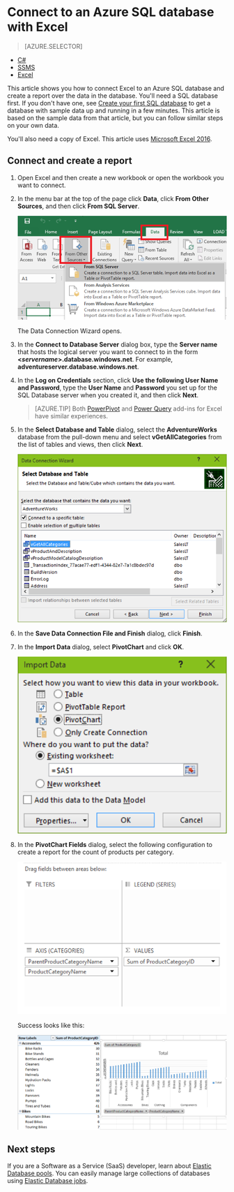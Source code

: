 <properties
	pageTitle="Connect to an Azure SQL Database with Excel"
	description="Excel spreadsheet to Azure SQL Database for reporting and data exploration."
	services="sql-database"
	documentationCenter=""
	authors="joseidz"
	manager="jeffreyg"
	editor="jeffreyg"/>


<tags
	ms.service="sql-database"
	ms.workload="data-management"
	ms.tgt_pltfrm="na"
	ms.devlang="na"
	ms.topic="get-started-article"
	ms.date="10/09/2015"
	ms.author="joseidz"/>


# Connect to an Azure SQL database with Excel

> [AZURE.SELECTOR]
- [C#](sql-database-connect-query.md)
- [SSMS](sql-database-connect-query-ssms.md)
- [Excel](sql-database-connect-excel.md)

This article shows you how to connect Excel to an Azure SQL database and create a report over the data in the database. You'll need a SQL database first. If you don't have one, see [Create your first SQL database](sql-database-get-started.md) to get a database with sample data up and running in a few minutes. This article is based on the sample data from that article, but you can follow similar steps on your own data.

You'll also need a copy of Excel. This article uses [Microsoft Excel 2016](https://products.office.com/en-US/).

## Connect and create a report

1.	Open Excel and then create a new workbook or open the workbook you want to connect.

2.	In the menu bar at the top of the page click **Data**, click **From Other Sources**, and then click **From SQL Server**.
	
	![Select data source](./media/sql-database-connect-excel/excel_data_source.png)

	The Data Connection Wizard opens.

3.	In the **Connect to Database Server** dialog box, type the **Server name** that hosts the logical server you want to connect to in the form **<*servername*>.database.windows.net**. For example, **adventureserver.database.windows.net**.

4.	In the **Log on Credentials** section, click **Use the following User Name and Password**, type the **User Name** and **Password** you set up for the SQL Database server when you created it, and then click **Next**.

	> [AZURE.TIP] Both [PowerPivot](https://www.microsoft.com/download/details.aspx?id=102) and [Power Query](https://www.microsoft.com/download/details.aspx?id=39379) add-ins for Excel have similar experiences.

5. In the **Select Database and Table** dialog, select the **AdventureWorks** database from the pull-down menu and select **vGetAllCategories** from the list of tables and views, then click **Next**.

	![Select a database and table][5]

6. In the **Save Data Connection File and Finish** dialog, click **Finish**.

7. In the **Import Data** dialog, select **PivotChart** and click **OK**.

	![Select Import Data][2]

8. In the **PivotChart Fields** dialog, select the following configuration to create a report for the count of products per category.

	![Configuration][3]

	Success looks like this:

	![success][4]

## Next steps

If you are a Software as a Service (SaaS) developer, learn about [Elastic Database pools](sql-database-elastic-pool.md). You can easily manage large collections of databases using [Elastic Database jobs](sql-database-elastic-jobs-overview.md).

<!--Image references-->
[1]: ./media/sql-database-connect-excel/connect-to-database-server.png
[2]: ./media/sql-database-connect-excel/import-data.png
[3]: ./media/sql-database-connect-excel/power-pivot.png
[4]: ./media/sql-database-connect-excel/power-pivot-results.png
[5]: ./media/sql-database-connect-excel/select-database-and-table.png
